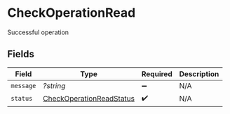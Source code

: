 # CheckOperationRead

Successful operation


## Fields

| Field                                                                       | Type                                                                        | Required                                                                    | Description                                                                 |
| --------------------------------------------------------------------------- | --------------------------------------------------------------------------- | --------------------------------------------------------------------------- | --------------------------------------------------------------------------- |
| `message`                                                                   | *?string*                                                                   | :heavy_minus_sign:                                                          | N/A                                                                         |
| `status`                                                                    | [CheckOperationReadStatus](../../models/shared/CheckOperationReadStatus.md) | :heavy_check_mark:                                                          | N/A                                                                         |